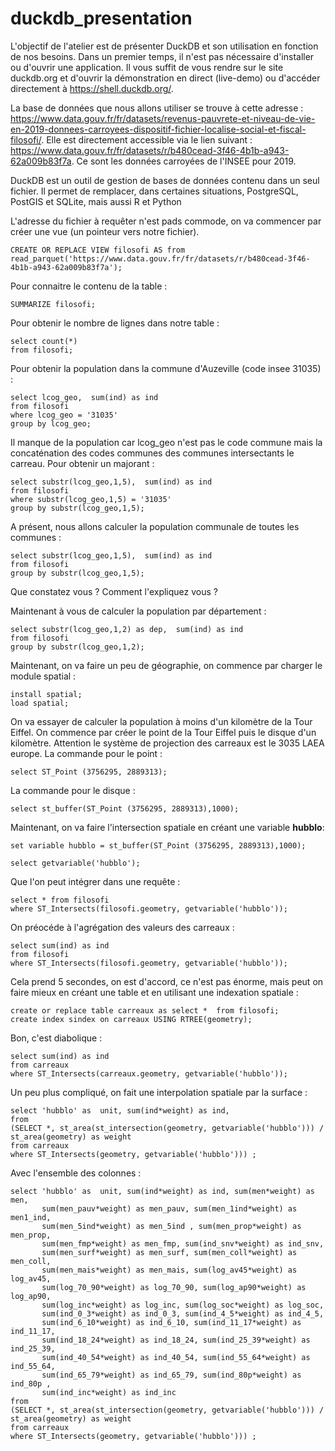 # duckdb_presentation

L'objectif de l'atelier est de présenter DuckDB et son utilisation en fonction de nos besoins.
Dans  un premier temps, il n'est pas nécessaire d'installer ou d'ouvrir une application. Il vous suffit de vous rendre sur le site duckdb.org et d'ouvrir la démonstration en direct (live-demo) ou d'accéder directement à https://shell.duckdb.org/.

La base de données que nous allons utiliser se trouve à cette adresse : https://www.data.gouv.fr/fr/datasets/revenus-pauvrete-et-niveau-de-vie-en-2019-donnees-carroyees-dispositif-fichier-localise-social-et-fiscal-filosofi/. Elle est directement accessible via le lien suivant : https://www.data.gouv.fr/fr/datasets/r/b480cead-3f46-4b1b-a943-62a009b83f7a. Ce sont les données carroyées de l'INSEE pour 2019.

DuckDB est un outil de gestion de bases de données contenu dans un seul fichier. Il permet de remplacer, dans certaines situations, PostgreSQL, PostGIS et SQLite, mais aussi R et Python

L'adresse du fichier à requêter n'est pads commode, on va commencer par créer une vue (un pointeur vers notre fichier).
```
CREATE OR REPLACE VIEW filosofi AS from  read_parquet('https://www.data.gouv.fr/fr/datasets/r/b480cead-3f46-4b1b-a943-62a009b83f7a');
```
Pour connaitre le contenu de la table :
```
SUMMARIZE filosofi;
```

Pour obtenir le nombre de lignes dans notre table : 

```
select count(*) 
from filosofi;
```

Pour obtenir la population dans la commune d'Auzeville (code insee 31035) :

```
select lcog_geo,  sum(ind) as ind 
from filosofi
where lcog_geo = '31035'
group by lcog_geo;
```

Il manque de la population car lcog_geo n'est pas le code commune mais la concaténation des codes communes des communes intersectants le carreau. Pour obtenir un majorant :
```
select substr(lcog_geo,1,5),  sum(ind) as ind 
from filosofi
where substr(lcog_geo,1,5) = '31035'
group by substr(lcog_geo,1,5);
```

A présent, nous allons calculer la population communale de toutes les communes :
```
select substr(lcog_geo,1,5),  sum(ind) as ind 
from filosofi
group by substr(lcog_geo,1,5);
```
Que constatez vous ? Comment l'expliquez vous ? 

Maintenant à vous de calculer la population par département :

```
select substr(lcog_geo,1,2) as dep,  sum(ind) as ind 
from filosofi
group by substr(lcog_geo,1,2);
```

Maintenant, on va faire un peu de géographie, on commence par charger le module spatial :

```
install spatial;
load spatial;
```

On va essayer de calculer la population à moins d'un kilomètre de la Tour Eiffel. On commence par créer le point de la Tour Eiffel puis le disque d'un kilomètre. 
Attention le système de projection des carreaux est le 3035 LAEA europe. La commande pour le point :
```
select ST_Point (3756295, 2889313);
```
La commande pour le disque :
```
select st_buffer(ST_Point (3756295, 2889313),1000);
```
Maintenant, on va faire l'intersection spatiale en créant une variable **hubblo**:
```
set variable hubblo = st_buffer(ST_Point (3756295, 2889313),1000);

select getvariable('hubblo');
```
Que l'on peut intégrer dans une requête :
```
select * from filosofi
where ST_Intersects(filosofi.geometry, getvariable('hubblo'));
```

On préocéde à l'agrégation des valeurs des carreaux :
```
select sum(ind) as ind
from filosofi
where ST_Intersects(filosofi.geometry, getvariable('hubblo'));
```
Cela prend 5 secondes, on est d'accord, ce n'est pas énorme, mais peut on faire mieux en créant une table et en utilisant une indexation spatiale :
```
create or replace table carreaux as select *  from filosofi;
create index sindex on carreaux USING RTREE(geometry);
```

Bon, c'est diabolique :
```
select sum(ind) as ind
from carreaux
where ST_Intersects(carreaux.geometry, getvariable('hubblo'));
```

Un peu plus compliqué, on fait une interpolation spatiale par la surface :

```
select 'hubblo' as  unit, sum(ind*weight) as ind, 
from 
(SELECT *, st_area(st_intersection(geometry, getvariable('hubblo'))) / st_area(geometry) as weight 
from carreaux
where ST_Intersects(geometry, getvariable('hubblo'))) ;
```
Avec l'ensemble des colonnes :

```
select 'hubblo' as  unit, sum(ind*weight) as ind, sum(men*weight) as men,
       sum(men_pauv*weight) as men_pauv, sum(men_1ind*weight) as men1_ind,
       sum(men_5ind*weight) as men_5ind , sum(men_prop*weight) as men_prop,
       sum(men_fmp*weight) as men_fmp, sum(ind_snv*weight) as ind_snv, 
       sum(men_surf*weight) as men_surf, sum(men_coll*weight) as men_coll,
       sum(men_mais*weight) as men_mais, sum(log_av45*weight) as log_av45,
       sum(log_70_90*weight) as log_70_90, sum(log_ap90*weight) as log_ap90,
       sum(log_inc*weight) as log_inc, sum(log_soc*weight) as log_soc,
       sum(ind_0_3*weight) as ind_0_3, sum(ind_4_5*weight) as ind_4_5,
       sum(ind_6_10*weight) as ind_6_10, sum(ind_11_17*weight) as ind_11_17,
       sum(ind_18_24*weight) as ind_18_24, sum(ind_25_39*weight) as ind_25_39,
       sum(ind_40_54*weight) as ind_40_54, sum(ind_55_64*weight) as ind_55_64,
       sum(ind_65_79*weight) as ind_65_79, sum(ind_80p*weight) as ind_80p ,
       sum(ind_inc*weight) as ind_inc
from 
(SELECT *, st_area(st_intersection(geometry, getvariable('hubblo'))) / st_area(geometry) as weight 
from carreaux
where ST_Intersects(geometry, getvariable('hubblo'))) ;
```










